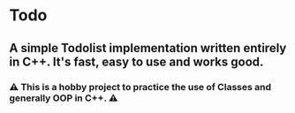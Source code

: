 # Todo

A simple Todolist implementation written entirely in C++.
It's fast, easy to use and works good.
---
### :warning: This is a hobby project to practice the use of Classes and generally OOP in C++. :warning:
